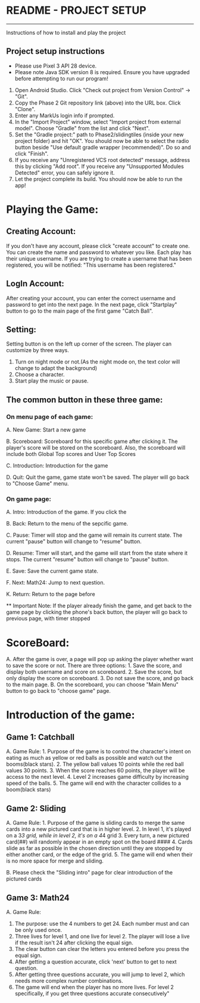 # README - PROJECT SETUP
***

Instructions of how to install and play the project

## Project setup instructions

* Please use Pixel 3 API 28 device.
* Please note Java SDK version 8 is required. Ensure you have upgraded before attempting to run our program!

1. Open Android Studio. Click "Check out project from Version Control" -> "Git".
2. Copy the Phase 2 Git repository link (above) into the URL box. Click "Clone".
3. Enter any MarkUs login info if prompted.
4. In the "Import Project" window, select "Import project from external model". Choose "Gradle"
from the list and click "Next".
5. Set the "Gradle project:" path to Phase2/slidingtiles (inside your new project folder)
 and hit "OK". You should now be able to select the radio button beside "Use default gradle
 wrapper (recommended)". Do so and click "Finish".
6. If you receive any "Unregistered VCS root detected" message, address this by clicking "Add root".
 If you receive any "Unsupported Modules Detected" error, you can safely ignore it.
7. Let the project complete its build. You should now be able to run the app!


# Playing the Game:

## Creating Account:
If you don't have any account, please click "create account" to create one.
You can create the name and password to whatever you like. Each play has their unique username.
If you are trying to create a username that has been registered, you will be notified: "This username
has been registered."

## LogIn Account:
After creating your account, you can enter the correct username and password to get
into the next page. In the next page, click "Startplay" button to go to the main page of the first
game "Catch Ball".

## Setting:
Setting button is on the left up corner of the screen. The player can customize by three ways. 
1. Turn on night mode or not.(As the night mode on, the text color will change to adapt the background)
2. Choose a character.
3. Start play the music or pause.

## The common button in these three game:

### On menu page of each game: 
A. New Game:
Start a new game

B. Scoreboard:
Scoreboard for this specific game after clicking it.
The player's score will be stored on the scoreboard.
Also, the scoreboard will include both Global Top scores and User Top Scores

C. Introduction:
Introduction for the game

D.  Quit:
Quit the game, game state won't be saved. 
The player will go back to "Choose Game" menu.

### On game page: 
A. Intro:
Introduction of the game. If you click the 

B. Back:
Return to the menu of the sepcific game.

C. Pause:
Timer will stop and the game will remain its current state.
The current "pause" button will change to "resume" button.

D. Resume:
Timer will start, and the game will start from the state where it stops. 
The current "resume" button will change to "pause" button.

E. Save:
Save the current game state.

F. Next:
Math24: Jump to next question. 

K. Return:
Return to the page before

** Important Note:
If the player already finish the game, and get back to the game page by clicking the phone's 
back button, the player will go back to previous page, with timer stopped

# ScoreBoard:
A. After the game is over, a page will pop up asking the player whether want to save the score or not.
There are three options:
    1. Save the score, and display both username and score on scoreboard.
    2. Save the score, but only display the score on scoreboard.
    3. Do not save the score, and go back to the main page.
B. On the scoreboard, you can choose "Main Menu" button to go back to "choose game" page.


# Introduction of the game:

## Game 1: Catchball
A. Game Rule: 
    1. Purpose of the game is to control the character's intent on eating as much as yellow
    or red balls as possible and watch out the booms(black stars). 
    2. The yellow ball values 10 points while the red ball values 30 points. 
    3. When the score reaches 60 points, the player will be access to the next level. 
    4. Level 2 increases game difficulty by increasing speed of the balls.
    5. The game will end with the character collides to a boom(black stars)


## Game 2: Sliding
A. Game Rule:
    1. Purpose of the game is sliding cards to merge the same cards into a new pictured card that is in higher level. 
    2. In level 1, it's played on a 3*3 grid, while in level 2, it's on a 4*4 grid
    3. Every turn, a new pictured card(##) will randomly appear in an empty spot on the board ####
    4. Cards slide as far as possible in the chosen direction until they are stopped by either 
    another card, or the edge of the grid.
    5. The game will end when their is no more space for merge and sliding. 
    
B. Please check the "Sliding intro" page for clear introduction of the pictured cards
    


## Game 3: Math24
A. Game Rule:
  1. The purpose: use the 4 numbers to get 24. Each number must and can be only used once. 
  2. Three lives for level 1, and one live for level 2. The player will lose a live if the result isn't 24 after clicking the equal sign. 
  3. The clear button can clear the letters you entered before you press the equal sign.
  4. After getting a question accurate, click 'next' button to get to next question.
  5. After getting three questions accurate, you will jump to level 2, which needs more complex number combinations.
  6. The game will end when the player has no more lives. For level 2 specifically, if you get three questions accurate consecutively"
 
 
 